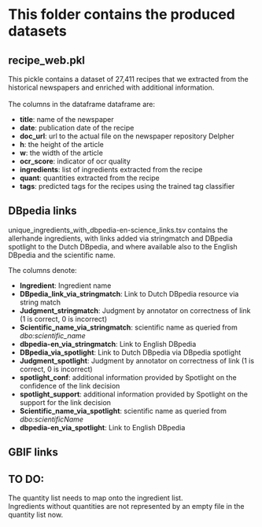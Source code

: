 # This folder contains the produced datasets

## recipe_web.pkl
This pickle contains a dataset of 27,411 recipes that we extracted from the historical newspapers and enriched with additional information. <br>
<br>
The columns in the dataframe dataframe are:
* __title__: name of the newspaper  
* __date__: publication date of the recipe  
* __doc_url__: url to the actual file on the newspaper repository Delpher  
* __h__: the height of the article  
* __w__: the width of the article  
* __ocr_score__: indicator of ocr quality  
* __ingredients__: list of ingredients extracted from the recipe  
* __quant__: quantities extracted from the recipe  
* __tags__: predicted tags for the recipes using the trained tag classifier  

## DBpedia links  
unique\_ingredients\_with\_dbpedia-en-science\_links.tsv contains the allerhande ingredients, with links added via stringmatch and DBpedia spotlight to the Dutch DBpedia, and where available also to the English DBpedia and the scientific name. 

The columns denote:   
* __Ingredient__: Ingredient name  
* __DBpedia\_link\_via\_stringmatch__: Link to Dutch DBpedia resource via string match   
* __Judgment\_stringmatch__: Judgment by annotator on correctness of link (1 is correct, 0 is incorrect)  
* __Scientific\_name\_via\_stringmatch__:  scientific name as queried from _dbo:scientific_name_  
* __dbpedia-en\_via\_stringmatch__: Link to English DBpedia    	 
* __DBpedia\_via\_spotlight__:  Link to Dutch DBpedia via DBpedia spotlight  	  
* __Judgment\_spotlight__:  Judgment by annotator on correctness of link (1 is correct, 0 is incorrect)   
* __spotlight\_conf__:  additional information provided by Spotlight on the confidence of the link decision  
* __spotlight\_support__:  additional information provided by Spotlight on the support for the link decision 	  
* __Scientific\_name\_via\_spotlight__: scientific name as queried from _dbo:scientificName_   
* __dbpedia-en\_via\_spotlight__:	  Link to English DBpedia    	 

## GBIF links 


## TO DO:
The quantity list needs to map onto the ingredient list. <br>
Ingredients without quantities are not represented by an empty file in the quantity list now.
